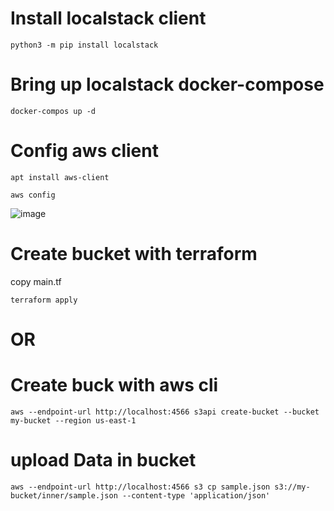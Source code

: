 # Install localstack client 

```
python3 -m pip install localstack
```

# Bring up localstack docker-compose 
```
docker-compos up -d
```
# Config aws client 
```
apt install aws-client

aws config
```
![image](https://user-images.githubusercontent.com/88557305/215318895-9fdf2616-e5cb-4978-bef2-e303c2c59ae1.png)



# Create bucket with terraform 
copy main.tf
```
terraform apply
```
# OR
# Create buck with aws cli
```
aws --endpoint-url http://localhost:4566 s3api create-bucket --bucket my-bucket --region us-east-1
```

# upload Data in bucket
```
aws --endpoint-url http://localhost:4566 s3 cp sample.json s3://my-bucket/inner/sample.json --content-type 'application/json'
```
